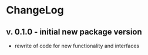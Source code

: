# ChangeLog

## v. 0.1.0 - initial new package version
 * rewrite of code for new functionality and interfaces
